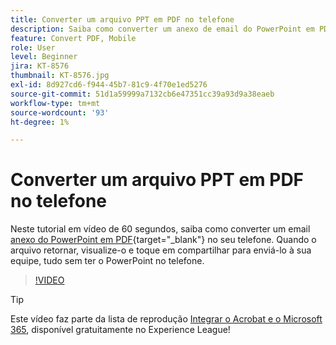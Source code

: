 ```yaml
---
title: Converter um arquivo PPT em PDF no telefone
description: Saiba como converter um anexo de email do PowerPoint em PDF no telefone
feature: Convert PDF, Mobile
role: User
level: Beginner
jira: KT-8576
thumbnail: KT-8576.jpg
exl-id: 8d927cd6-f944-45b7-81c9-4f70e1ed5276
source-git-commit: 51d1a59999a7132cb6e47351cc39a93d9a38eaeb
workflow-type: tm+mt
source-wordcount: '93'
ht-degree: 1%

---
```


# Converter um arquivo PPT em PDF no telefone

Neste tutorial em vídeo de 60 segundos, saiba como converter um email [anexo do PowerPoint em PDF](https://www.adobe.com/br/acrobat/online/ppt-to-pdf.html){target="_blank"} no seu telefone. Quando o arquivo retornar, visualize-o e toque em compartilhar para enviá-lo à sua equipe, tudo sem ter o PowerPoint no telefone.

>[!VIDEO](https://video.tv.adobe.com/v/3409209?quality=12&learn=on&hidetitle=true&captions=por_br)

>[!TIP]
>
>Este vídeo faz parte da lista de reprodução [Integrar o Acrobat e o Microsoft 365](https://experienceleague.adobe.com/?lang=pt-br&recommended=Acrobat-U-1-2021.microsoft365), disponível gratuitamente no Experience League!
